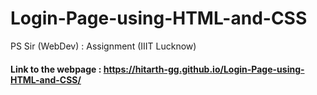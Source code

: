 # Login-Page-using-HTML-and-CSS
PS Sir (WebDev) : Assignment (IIIT Lucknow)
#### Link to the webpage : https://hitarth-gg.github.io/Login-Page-using-HTML-and-CSS/
